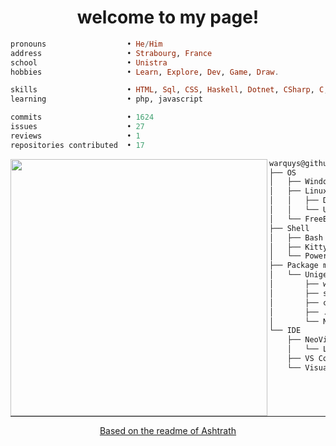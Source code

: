 <h1 align="center">welcome to my page!</h1>


```haskell
pronouns                  • He/Him
address                   • Strabourg, France
school                    • Unistra
hobbies                   • Learn, Explore, Dev, Game, Draw.

skills                    • HTML, Sql, CSS, Haskell, Dotnet, CSharp, C, CLI/Cpp, Unity, Godot, (.net)Regex
learning                  • php, javascript

commits                   • 1624
issues                    • 27
reviews                   • 1
repositories contributed  • 17
```

<img align="left" src="https://github.com/warquys.png" width="411" />

```cs
warquys@github
├── OS
│   ├── Windows 11
│   ├── Linux
│   │   ├── Debian
│   │   └── Ubuntu
│   └── FreeBsd
├── Shell
│   ├── Bash
│   ├── Kitty
│   └── PowerShell
├── Package manager
│   └── UnigetUI
│       ├── winget
│       ├── scoop
│       ├── choco
│       ├── .Net Tools
│       └── NodeJs
└── IDE
    ├── NeoVim
    │   └── LazyVim
    ├── VS Code
    └── Visual Studio 2022
```

<hr width="100%" size="2">

<div align="center">
  
[Based on the readme of Ashtrath](https://github.com/Ashtrath)

</div>
